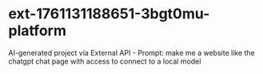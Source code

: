 # ext-1761131188651-3bgt0mu-platform
AI-generated project via External API - Prompt: make me a website like the chatgpt chat page with access to connect to a local model
